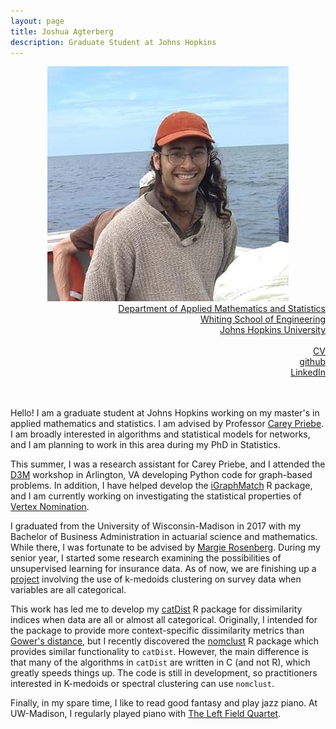 ```yaml
---
layout: page
title: Joshua Agterberg
description: Graduate Student at Johns Hopkins
---
```

<div class="container">
	<div class = "span3">
		<div style="text-align:center"><img src ="assets/pics/Inked_joshua_agterberg_8-20.jpg"/>
		</div>
	</div>
	<div class = "span4">
		<div style="text-align:right">
		<a href="https://engineering.jhu.edu/ams/">Department of Applied Mathematics and Statistics</a><br/>
		<a href="https://engineering.jhu.edu/">Whiting School of Engineering</a><br/>
          	<a href="https://www.jhu.edu/">Johns Hopkins University</a><br/>
		<br/>
		<a href="{{ BASE_PATH }}/assets/JoshuaAgterbergCV.pdf">CV</a><br/>
		<a href = "https://github.com/jagterberg">github</a><br/>
		<a href = "https://www.linkedin.com/in/joshuaagterberg/">LinkedIn</a><br/>
		</div>		
	</div>
</div>

<br/>
<br/>

Hello! I am a graduate student at Johns Hopkins working on my master's in applied mathematics and statistics.
I am advised by Professor [Carey Priebe](https://www.ams.jhu.edu/~priebe/).  I am broadly interested in algorithms 
and statistical models for networks, and I am planning to work in this area during my PhD in Statistics.  

This summer, I was a research assistant for Carey Priebe, and I attended the [D3M](https://www.darpa.mil/program/data-driven-discovery-of-models)
workshop in Arlington, VA developing Python code for graph-based problems.  In addition, I have helped develop the [iGraphMatch](https://github.com/dpmcsuss/iGraphMatch)
R package, and I am currently working on investigating the statistical properties of [Vertex Nomination](https://arxiv.org/abs/1711.05610).

I graduated from the University of Wisconsin-Madison in 2017 with my Bachelor of Business Administration in actuarial
science and mathematics.  While there, I was fortunate to be advised by [Margie Rosenberg](https://bus.wisc.edu/faculty/marjorie-rosenberg).
During my senior year, I started some research examining the possibilities of unsupervised learning for insurance data.
As of now, we are finishing up a [project](https://www.soa.org/pd/events/2017/predictive-analytics-symposium/pd-2017-09-predictive-analytics-session-010.pdf) 
involving the use of k-medoids clustering on survey data when variables are all categorical.  

This work has led me to develop my [catDist](https://github.com/jagterberg/catDist) R package for dissimilarity
indices when data are all or almost all categorical. Originally, I intended for the package to provide more context-specific 
dissimilarity metrics than [Gower's distance](https://www.r-bloggers.com/clustering-mixed-data-types-in-r/), but I 
recently discovered the [nomclust](https://cran.r-project.org/web/packages/nomclust/index.html) R package which provides
similar functionality to <code>catDist</code>.  However, the main difference is that many of the algorithms in <code>catDist</code> are written
in C (and not R), which greatly speeds things up. The code is still in development, so practitioners interested in
K-medoids or spectral clustering can use <code>nomclust</code>.

Finally, in my spare time, I like to read good fantasy and play jazz piano.  At UW-Madison, I regularly played piano with 
[The Left Field Quartet](https://leftfieldquartet.bandcamp.com/releases).  



